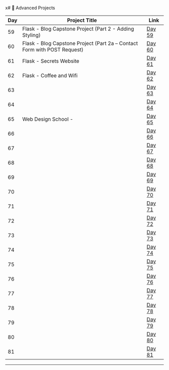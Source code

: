 x# 📅 Advanced Projects

| Day | Project Title                                                                   | Link                      |
|-----|---------------------------------------------------------------------------------|---------------------------|
| 59  | Flask - Blog Capstone Project (Part 2 - Adding Styling)                         | [Day 59](d59/README.md)   |
| 60  | Flask - Blog Capstone Project (Part 2a – Contact Form with POST Request)        | [Day 60](d60/README.md)   |
| 61  | Flask - Secrets Website                                                         | [Day 61](d61/README.md)   |
| 62  | Flask - Coffee and Wifi                                                         | [Day 62](d62/README.md)   |
| 63  |                                                                                 | [Day 63](d63/README.md)   |
| 64  |                                                                                 | [Day 64](d64/README.md)   |
| 65  | Web Design School -                                                             | [Day 65](d65/README.md)   |
| 66  |                                                                                 | [Day 66](d66/README.md)   |
| 67  |                                                                                 | [Day 67](d67/README.md)   |
| 68  |                                                                                 | [Day 68](d68/README.md)   |
| 69  |                                                                                 | [Day 69](d69/README.md)   |
| 70  |                                                                                 | [Day 70](d70/README.md)   |
| 71  |                                                                                 | [Day 71](d71/README.md)   |
| 72  |                                                                                 | [Day 72](d72/README.md)   |
| 73  |                                                                                 | [Day 73](d73/README.md)   |
| 74  |                                                                                 | [Day 74](d74/README.md)   |
| 75  |                                                                                 | [Day 75](d75/README.md)   |
| 76  |                                                                                 | [Day 76](d76/README.md)   |
| 77  |                                                                                 | [Day 77](d77/README.md)   |
| 78  |                                                                                 | [Day 78](d78/README.md)   |
| 79  |                                                                                 | [Day 79](d79/README.md)   |
| 80  |                                                                                 | [Day 80](d80/README.md)   |
| 81  |                                                                                 | [Day 81](d81/README.md)   |





    


---
